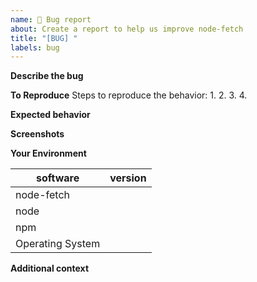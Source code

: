 ```yaml
---
name: 🐞 Bug report
about: Create a report to help us improve node-fetch
title: "[BUG] "
labels: bug
---
```


**Describe the bug**
<!--- A clear and concise description of what the bug is. -->

**To Reproduce**
Steps to reproduce the behavior:
1. 
2. 
3. 
4. 

**Expected behavior**
<!--- If you're suggesting a change/improvement, tell us how it should work -->
<!--- If fetch is behaving incorrectly, please include a link to the spec or documentation that supports that your expected behavior is correct. -->

**Screenshots**
<!--- If applicable, add screenshots to help explain your problem. -->

**Your Environment**

<!--- Include as many relevant details about the environment you experienced the bug in -->

 | software         | version
| ---------------- | -------
| node-fetch          |
| node             |
| npm              |
| Operating System |

**Additional context**
<!--- Add any other context about the problem here. -->
